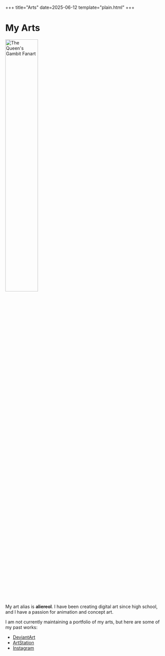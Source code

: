 +++
title="Arts"
date=2025-06-12
template="plain.html"
+++

# My Arts


<img src="https://cdna.artstation.com/p/assets/images/images/032/000/684/large/allie-tran-img-0526.jpg?1605191548" alt="The Queen's Gambit Fanart" class="img-fluid rounded-circle mb-3" style="width: 45%; height: auto; object-fit: cover;">

My art alias is **aliereol**. I have been creating digital art since high school, and I have a passion for animation and concept art. 

I am not currently maintaining a portfolio of my arts, but here are some of my past works:
- [DeviantArt](https://www.deviantart.com/alie-reol/gallery)
- [ArtStation](https://www.artstation.com/aliereol)
- [Instagram](https://www.instagram.com/aliereol/)


